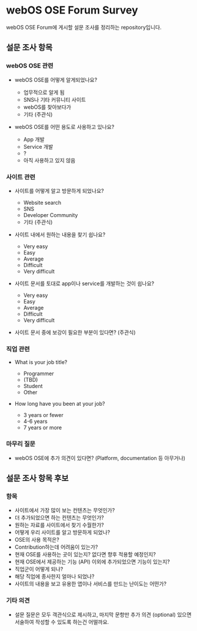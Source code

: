 # webOS OSE Forum Survey

webOS OSE Forum에 게시할 설문 조사를 정리하는 repository입니다.

## 설문 조사 항목

### webOS OSE 관련

- webOS OSE를 어떻게 알게되었나요?
    - 업무적으로 알게 됨
    - SNS나 기타 커뮤니티 사이트
    - webOS를 찾아보다가
    - 기타 (주관식)

- webOS OSE를 어떤 용도로 사용하고 있나요?
    - App 개발
    - Service 개발
    - ?
    - 아직 사용하고 있지 않음

### 사이트 관련

- 사이트를 어떻게 알고 방문하게 되었나요?
    - Website search
    - SNS
    - Developer Community
    - 기타 (주관식)

- 사이트 내에서 원하는 내용을 찾기 쉽나요?
    - Very easy
    - Easy
    - Average
    - Difficult
    - Very difficult

- 사이트 문서를 토대로 app이나 service를 개발하는 것이 쉽나요?
    - Very easy
    - Easy
    - Average
    - Difficult
    - Very difficult

- 사이트 문서 중에 보강이 필요한 부분이 있다면? (주관식)

### 직업 관련

- What is your job title?
    - Programmer
    - (TBD)
    - Student
    - Other

- How long have you been at your job?
    - 3 years or fewer
    - 4-6 years
    - 7 years or more

### 마무리 질문

- webOS OSE에 추가 의견이 있다면? (Platform, documentation 등 아무거나)

## 설문 조사 항목 후보

### 항목

- 사이트에서 가장 많이 보는 컨텐츠는 무엇인가?
- 더 추가되었으면 하는 컨텐츠는 무엇인가?
- 원하는 자료를 사이트에서 찾기 수월한가?
- 어떻게 우리 사이트를 알고 방문하게 되었나?
- OSE의 사용 목적은?
- Contribution하는데 어려움이 있는가?
- 현재 OSE를 사용하는 곳이 있는지? 없다면 향후 적용할 예정인지?
- 현재 OSE에서 제공하는 기능 (API) 이외에 추가되었으면 기능이 있는지?
- 직업군이 어떻게 되나?
- 해당 직업에 종사한지 얼마나 되었나?
- 사이트의 내용을 보고 유용한 앱이나 서비스를 만드는 난이도는 어떤가?

### 기타 의견

- 설문 질문은 모두 객관식으로 제시하고, 마지막 문항만 추가 의견 (optional) 있으면 서술하여 작성할 수 있도록 하는건 어떨까요. 